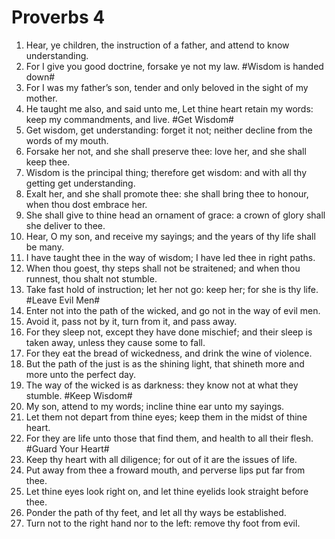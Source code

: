 ﻿# Proverbs 4
1. Hear, ye children, the instruction of a father, and attend to know understanding. 
2. For I give you good doctrine, forsake ye not my law.
#Wisdom is handed down# 
3. For I was my father’s son, tender and only beloved in the sight of my mother. 
4. He taught me also, and said unto me, Let thine heart retain my words: keep my commandments, and live. 
#Get Wisdom#
5. Get wisdom, get understanding: forget it not; neither decline from the words of my mouth. 
6. Forsake her not, and she shall preserve thee: love her, and she shall keep thee. 
7. Wisdom is the principal thing; therefore get wisdom: and with all thy getting get understanding. 
8. Exalt her, and she shall promote thee: she shall bring thee to honour, when thou dost embrace her. 
9. She shall give to thine head an ornament of grace: a crown of glory shall she deliver to thee. 
10. Hear, O my son, and receive my sayings; and the years of thy life shall be many. 
11. I have taught thee in the way of wisdom; I have led thee in right paths. 
12. When thou goest, thy steps shall not be straitened; and when thou runnest, thou shalt not stumble. 
13. Take fast hold of instruction; let her not go: keep her; for she is thy life. 
#Leave Evil Men#
14.  Enter not into the path of the wicked, and go not in the way of evil men. 
15. Avoid it, pass not by it, turn from it, and pass away. 
16. For they sleep not, except they have done mischief; and their sleep is taken away, unless they cause some to fall. 
17. For they eat the bread of wickedness, and drink the wine of violence. 
18. But the path of the just is as the shining light, that shineth more and more unto the perfect day. 
19. The way of the wicked is as darkness: they know not at what they stumble. 
#Keep Wisdom#
20.  My son, attend to my words; incline thine ear unto my sayings. 
21. Let them not depart from thine eyes; keep them in the midst of thine heart. 
22. For they are life unto those that find them, and health to all their flesh.
#Guard Your Heart# 
23.  Keep thy heart with all diligence; for out of it are the issues of life. 
24. Put away from thee a froward mouth, and perverse lips put far from thee. 
25. Let thine eyes look right on, and let thine eyelids look straight before thee. 
26. Ponder the path of thy feet, and let all thy ways be established. 
27. Turn not to the right hand nor to the left: remove thy foot from evil. 
